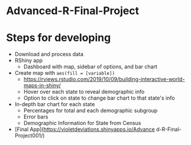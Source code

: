 # Advanced-R-Final-Project

# Steps for developing

- Download and process data
- RShiny app
  - Dashboard with map, sidebar of options, and bar chart
- Create map with `aes(fill = [variable])`
  - https://rviews.rstudio.com/2019/10/09/building-interactive-world-maps-in-shiny/
  - Hover over each state to reveal demographic info
  - Option to click on state to change bar chart to that state's info
- In-depth bar chart for each state
  - Percentages for total and each demographic subgroup
  - Error bars
  - Demographic Information for State from Census
- [Final App](https://violetdeviations.shinyapps.io/Advance d-R-Final-Project001/)
